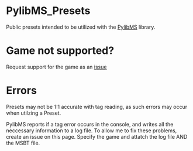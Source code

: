 # PylibMS_Presets
Public presets intended to be utilized with the [PylibMS](https://github.com/AbdyyEee/PylibMS) library. 

# Game not supported?
Request support for the game as an [issue](https://github.com/AbdyyEee/PylibMS_Presets/issues)

# Errors
Presets may not be 1:1 accurate with tag reading, as such errors may occur when utilzing a Preset.

PylibMS reports if a tag error occurs in the console, and writes all the neccessary information to a log file. To allow me to fix these problems, create an issue on this page. Specify the game and attatch the log file AND the MSBT file. 
